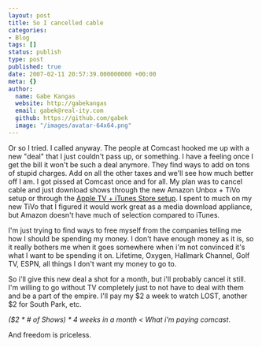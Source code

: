 ```yaml
---
layout: post
title: So I cancelled cable
categories:
- Blog
tags: []
status: publish
type: post
published: true
date: 2007-02-11 20:57:39.000000000 +00:00
meta: {}
author:
  name: Gabe Kangas
  website: http://gabekangas
  email: gabek@real-ity.com
  github: https://github.com/gabek
  image: "/images/avatar-64x64.png"
---
```

Or so I tried. I called anyway. The people at Comcast hooked me up with a new \"deal\" that I just couldn\'t pass up, or something. I have a feeling once I get the bill it won\'t be such a deal anymore. They find ways to add on tons of stupid charges. Add on all the other taxes and we\'ll see how much better off I am. I got pissed at Comcast once and for all. My plan was to cancel cable and just download shows through the new Amazon Unbox + TiVo setup or through the [Apple TV + iTunes Store setup](http://www.apple.com/appletv/). I spent to much on my new TiVo that I figured it would work great as a media download appliance, but Amazon doesn\'t have much of selection compared to iTunes.

I\'m just trying to find ways to free myself from the companies telling me how I should be spending my money. I don\'t have enough money as it is, so it really bothers me when it goes somewhere when i\'m not convinced it\'s what I want to be spending it on. Lifetime, Oxygen, Hallmark Channel, Golf TV, ESPN, all things I don\'t want my money to go to.

So i\'ll give this new deal a shot for a month, but i\'ll probably cancel it still. I\'m willing to go without TV completely just to not have to deal with them and be a part of the empire. I\'ll pay my \$2 a week to watch LOST, another \$2 for South Park, etc.

*(\$2 \* \# of Shows) \* 4 weeks in a month \< What i\'m paying comcast*.

And freedom is priceless.
